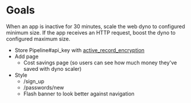 # Goals

When an app is inactive for 30 minutes, scale the web dyno to configured minimum size.
If the app receives an HTTP request, boost the dyno to configured maximum size.

- Store Pipeline#api_key with [active_record_encryption](https://guides.rubyonrails.org/active_record_encryption.html)
- Add page
  - Cost savings page (so users can see how much money they've saved with dyno scaler)
- Style
  - /sign_up
  - /passwords/new
  - Flash banner to look better against navigation
